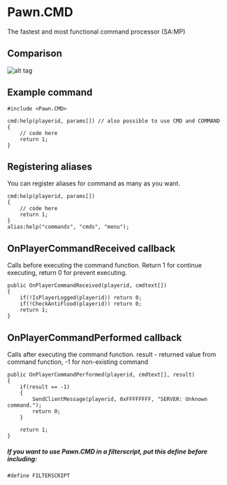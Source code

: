 # Pawn.CMD
The fastest and most functional command processor (SA:MP)
## Comparison
![alt tag](http://i.imgur.com/qGk9Axb.png)
## Example command
```pawn
#include <Pawn.CMD>

cmd:help(playerid, params[]) // also possible to use CMD and COMMAND
{
	// code here
	return 1;
}
```
## Registering aliases
You can register aliases for command as many as you want.
```pawn
cmd:help(playerid, params[])
{
	// code here
	return 1;
}
alias:help("commands", "cmds", "menu");
```
## OnPlayerCommandReceived callback
Calls before executing the command function. Return 1 for continue executing, return 0 for prevent executing.
```pawn
public OnPlayerCommandReceived(playerid, cmdtext[])
{
	if(!IsPlayerLogged(playerid)) return 0;
	if(!CheckAntiFlood(playerid)) return 0;
	return 1;
}
```
## OnPlayerCommandPerformed callback
Calls after executing the command function.
result - returned value from command function, -1 for non-existing command
```pawn
public OnPlayerCommandPerformed(playerid, cmdtext[], result)
{
	if(result == -1)
	{
		SendClientMessage(playerid, 0xFFFFFFFF, "SERVER: Unknown command.");
		return 0;
	}
	
	return 1;
}
```
##### If you want to use Pawn.CMD in a filterscript, put this define before including:
```pawn
#define FILTERSCRIPT 
```
